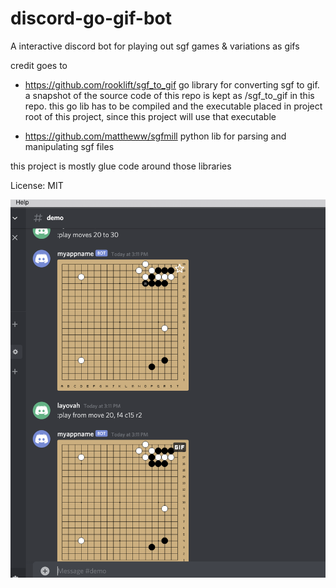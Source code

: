 # discord-go-gif-bot

A interactive discord bot for playing out sgf games & variations as gifs

credit goes to
- https://github.com/rooklift/sgf_to_gif 
go library for converting sgf to gif.
a snapshot of the source code of this repo is kept as /sgf_to_gif in this repo.
this go lib has to be compiled and the executable placed in project root of this project, 
since this project will use that executable

- https://github.com/mattheww/sgfmill
python lib for parsing and manipulating sgf files

this project is mostly glue code around those libraries

License: MIT

![alt text](./screenshot.png "Logo Title Text 1")

